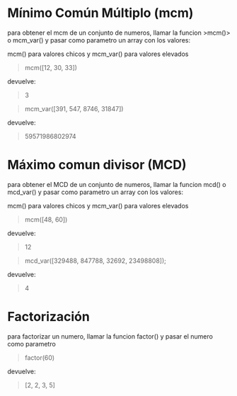 # Mínimo Común Múltiplo (mcm)

para obtener el mcm de un conjunto de numeros, llamar la funcion >mcm()> o mcm_var() y pasar como parametro un array con los valores:

mcm() para valores chicos y mcm_var() para valores elevados

>mcm([12, 30, 33])

devuelve:
>3

>mcm_var([391, 547, 8746, 31847])

devuelve:
>59571986802974

# Máximo comun divisor (MCD)

para obtener el MCD de un conjunto de numeros, llamar la funcion mcd() o mcd_var() y pasar como parametro un array con los valores:

mcm() para valores chicos y mcm_var() para valores elevados

>mcm([48, 60])

devuelve:
>12

>mcd_var([329488, 847788, 32692, 23498808]);

devuelve:
>4

# Factorización

para factorizar un numero, llamar la funcion factor() y pasar el numero como parametro
>factor(60)

devuelve:
>[2, 2, 3, 5]
